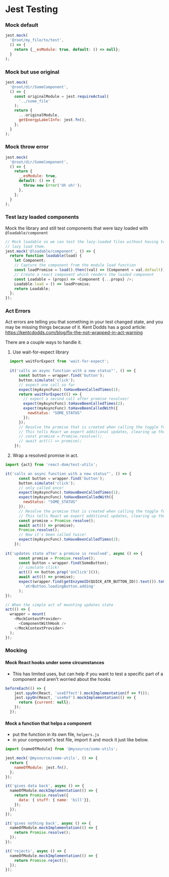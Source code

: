 # Jest Testing

### Mock default 
```js
jest.mock(
  '@root/my_file/to/test',
  () => {
    return {__esModule: true, default: () => null};
  }
);

```

### Mock but use original
```js
jest.mock(
  '@root/dir/SomeComponent',
  () => {
    const originalModule = jest.requireActual(
      '../some_file'
    );
    return {
      ...originalModule,
      getEnergyLabelInfo: jest.fn(),
    };
  }
);
```

### Mock throw error
```js
jest.mock(
  '@root/dir/SomeComponent',
  () => {
    return {
      __esModule: true,
      default: () => {
        throw new Error('Uh oh!');
      },
    };
  }
);
```

### Test lazy loaded components
Mock the library and still test components that were lazy loaded with `@loadable/component`
```js
// Mock loadable so we can test the lazy-loaded files without having to actually
// lazy load them.
jest.mock('@loadable/component', () => {
  return function loadable(load) {
    let Component;
    // Capture the component from the module load function
    const loadPromise = load().then((val) => (Component = val.default));
    // Create a react component which renders the loaded component
    const Loadable = (props) => <Component {...props} />;
    Loadable.load = () => loadPromise;
    return Loadable;
  };
});
```

### Act Errors

Act errors are telling you that something in your test changed state, and you may be missing things because of it. Kent Dodds has a good article: https://kentcdodds.com/blog/fix-the-not-wrapped-in-act-warning

There are a couple ways to handle it.
1. Use wait-for-expect library
```js
  import waitForExpect from 'wait-for-expect';
  
  it('calls an async function with a new status"', () => {
      const button = wrapper.find('button');
      button.simulate('click');
      // expect one call so far
      expect(myAsyncFunc).toHaveBeenCalledTimes(1);
      return waitForExpect(() => {
        // expect a second call after promise resolves!
        expect(myAsyncFunc).toHaveBeenCalledTimes(2);
        expect(myAsyncFunc).toHaveBeenCalledWith({
          newStatus: "SOME_STATUS"
        });
      });
      // Resolve the promise that is created when calling the toggle function
      // This tells React we expert additional updates, clearing up the "act" warning
      // const promise = Promise.resolve();
      // await act(() => promise);
    });

```

2. Wrap a resolved promise in act.
```js
import {act} from 'react-dom/test-utils';

it('calls an async function with a new status"', () => {
      const button = wrapper.find('button');
      button.simulate('click');
      // only called once!
      expect(myAsyncFunc).toHaveBeenCalledTimes(1);
      expect(myAsyncFunc).toHaveBeenCalledWith({
        newStatus: "SOME_STATUS"
      });
      // Resolve the promise that is created when calling the toggle function
      // This tells React we expert additional updates, clearing up the "act" warning
      const promise = Promise.resolve();
      await act(() => promise);
      Promise.resolve();
      // Now it's been called twice!
      expect(myAsyncFunc).toHaveBeenCalledTimes(2);
    });
    
it('updates state after a promise is resolved', async () => {
      const promise = Promise.resolve();
      const button = wrapper.find(SomeButton);
      // simulate click!
      act(() => button.prop('onClick')());
      await act(() => promise);
      expect(wrapper.find(getEnzymeID(QUICK_ATR_BUTTON_ID)).text()).toContain(
        'atrButton.loadingButton.adding'
      );
});

// When the simple act of mounting updates state
act(() => {
  wrapper = mount(
    <MockContextProvider>
      <ComponentWithHook />
    </MockContextProvider>
  );
});
```

### Mocking 

#### Mock React hooks under some circumstances
- This has limited uses, but can help if you want to test a specific part of a component and aren't worried about the hooks

```js
beforeEach(() => {
    jest.spyOn(React, 'useEffect').mockImplementation(f => f());
    jest.spyOn(React, 'useRef').mockImplementation(() => {
      return {current: null};
    });
  });
```

#### Mock a function that helps a component
- put the function in its own file, `helpers.js`
- in your component's test file, import it and mock it just like below. 

```js
import {nameOfModule} from '@mysource/some-utils';

jest.mock('@mysource/some-utils', () => {
  return {
    nameOfModule: jest.fn(),
  };
});

it('gives data back', async () => {
  nameOfModule.mockImplementation(() => {
    return Promise.resolve({
      data: { stuff: { name: 'bill'}},
    });
  });
});

it('gives nothing back', async () => {
  nameOfModule.mockImplementation(() => {
    return Promise.resolve();
  });
});

it('rejects', async () => {
  nameOfModule.mockImplementation(() => {
    return Promise.reject();
  });
});
```
